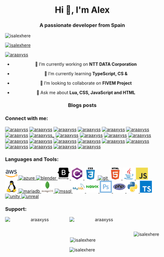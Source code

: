 <center><h1 align="center">Hi 👋, I'm Alex</h1>
<h3 align="center">A passionate developer from Spain</h3>

<p align="left"> <img src="https://komarev.com/ghpvc/?username=isalexhere&label=Profile%20views&color=0e75b6&style=flat" alt="isalexhere" /> </p>

<p align="left"> <a href="https://github.com/ryo-ma/github-profile-trophy"><img src="https://github-profile-trophy.vercel.app/?username=isalexhere" alt="isalexhere" /></a> </p>

<p align="left"> <a href="https://twitter.com/araaxyss" target="blank"><img src="https://img.shields.io/twitter/follow/araaxyss?logo=twitter&style=for-the-badge" alt="araaxyss" /></a> </p>

- 🔭 I’m currently working on **NTT DATA Corporation**

- 🌱 I’m currently learning **TypeScript, CS &**

- 👯 I’m looking to collaborate on **FIVEM Project**

- 💬 Ask me about **Lua, CSS, JavaScript and HTML**

### Blogs posts
<!-- BLOG-POST-LIST:START -->
<!-- BLOG-POST-LIST:END -->

<h3 align="left">Connect with me:</h3>
<p align="left">
<a href="https://codepen.io/araaxyss" target="blank"><img align="center" src="https://raw.githubusercontent.com/rahuldkjain/github-profile-readme-generator/master/src/images/icons/Social/codepen.svg" alt="araaxyss" height="30" width="40" /></a>
<a href="https://dev.to/araaxyss" target="blank"><img align="center" src="https://raw.githubusercontent.com/rahuldkjain/github-profile-readme-generator/master/src/images/icons/Social/devto.svg" alt="araaxyss" height="30" width="40" /></a>
<a href="https://twitter.com/araaxyss" target="blank"><img align="center" src="https://raw.githubusercontent.com/rahuldkjain/github-profile-readme-generator/master/src/images/icons/Social/twitter.svg" alt="araaxyss" height="30" width="40" /></a>
<a href="https://linkedin.com/in/araaxyss" target="blank"><img align="center" src="https://raw.githubusercontent.com/rahuldkjain/github-profile-readme-generator/master/src/images/icons/Social/linked-in-alt.svg" alt="araaxyss" height="30" width="40" /></a>
<a href="https://stackoverflow.com/users/araaxyss" target="blank"><img align="center" src="https://raw.githubusercontent.com/rahuldkjain/github-profile-readme-generator/master/src/images/icons/Social/stack-overflow.svg" alt="araaxyss" height="30" width="40" /></a>
<a href="https://kaggle.com/araaxyss" target="blank"><img align="center" src="https://raw.githubusercontent.com/rahuldkjain/github-profile-readme-generator/master/src/images/icons/Social/kaggle.svg" alt="araaxyss" height="30" width="40" /></a>
<a href="https://fb.com/araaxyss" target="blank"><img align="center" src="https://raw.githubusercontent.com/rahuldkjain/github-profile-readme-generator/master/src/images/icons/Social/facebook.svg" alt="araaxyss" height="30" width="40" /></a>
<a href="https://instagram.com/araaxyss_" target="blank"><img align="center" src="https://raw.githubusercontent.com/rahuldkjain/github-profile-readme-generator/master/src/images/icons/Social/instagram.svg" alt="araaxyss_" height="30" width="40" /></a>
<a href="https://dribbble.com/araaxyss" target="blank"><img align="center" src="https://raw.githubusercontent.com/rahuldkjain/github-profile-readme-generator/master/src/images/icons/Social/dribbble.svg" alt="araaxyss" height="30" width="40" /></a>
<a href="https://www.behance.net/araaxyss" target="blank"><img align="center" src="https://raw.githubusercontent.com/rahuldkjain/github-profile-readme-generator/master/src/images/icons/Social/behance.svg" alt="araaxyss" height="30" width="40" /></a>
<a href="https://hashnode.com/araaxyss" target="blank"><img align="center" src="https://raw.githubusercontent.com/rahuldkjain/github-profile-readme-generator/master/src/images/icons/Social/hashnode.svg" alt="araaxyss" height="30" width="40" /></a>
<a href="https://medium.com/araaxyss" target="blank"><img align="center" src="https://raw.githubusercontent.com/rahuldkjain/github-profile-readme-generator/master/src/images/icons/Social/medium.svg" alt="araaxyss" height="30" width="40" /></a>
<a href="https://www.youtube.com/c/araaxyss" target="blank"><img align="center" src="https://raw.githubusercontent.com/rahuldkjain/github-profile-readme-generator/master/src/images/icons/Social/youtube.svg" alt="araaxyss" height="30" width="40" /></a>
<a href="https://www.codechef.com/users/araaxyss" target="blank"><img align="center" src="https://cdn.jsdelivr.net/npm/simple-icons@3.1.0/icons/codechef.svg" alt="araaxyss" height="30" width="40" /></a>
<a href="https://www.hackerrank.com/araaxyss" target="blank"><img align="center" src="https://raw.githubusercontent.com/rahuldkjain/github-profile-readme-generator/master/src/images/icons/Social/hackerrank.svg" alt="araaxyss" height="30" width="40" /></a>
<a href="https://codeforces.com/profile/araaxyss" target="blank"><img align="center" src="https://raw.githubusercontent.com/rahuldkjain/github-profile-readme-generator/master/src/images/icons/Social/codeforces.svg" alt="araaxyss" height="30" width="40" /></a>
<a href="https://www.leetcode.com/araaxyss" target="blank"><img align="center" src="https://raw.githubusercontent.com/rahuldkjain/github-profile-readme-generator/master/src/images/icons/Social/leet-code.svg" alt="araaxyss" height="30" width="40" /></a>
<a href="https://www.hackerearth.com/araaxyss" target="blank"><img align="center" src="https://raw.githubusercontent.com/rahuldkjain/github-profile-readme-generator/master/src/images/icons/Social/hackerearth.svg" alt="araaxyss" height="30" width="40" /></a>
<a href="https://auth.geeksforgeeks.org/user/araaxyss" target="blank"><img align="center" src="https://raw.githubusercontent.com/rahuldkjain/github-profile-readme-generator/master/src/images/icons/Social/geeks-for-geeks.svg" alt="araaxyss" height="30" width="40" /></a>
<a href="https://www.topcoder.com/members/araaxyss" target="blank"><img align="center" src="https://raw.githubusercontent.com/rahuldkjain/github-profile-readme-generator/master/src/images/icons/Social/topcoder.svg" alt="araaxyss" height="30" width="40" /></a>
<a href="https://discord.gg/araaxyss" target="blank"><img align="center" src="https://raw.githubusercontent.com/rahuldkjain/github-profile-readme-generator/master/src/images/icons/Social/discord.svg" alt="araaxyss" height="30" width="40" /></a>
<a href="/araaxyss" target="blank"><img align="center" src="https://raw.githubusercontent.com/rahuldkjain/github-profile-readme-generator/master/src/images/icons/Social/rss.svg" alt="araaxyss" height="30" width="40" /></a>
</p>

<h3 align="left">Languages and Tools:</h3>
<p align="left"> <a href="https://aws.amazon.com" target="_blank" rel="noreferrer"> <img src="https://raw.githubusercontent.com/devicons/devicon/master/icons/amazonwebservices/amazonwebservices-original-wordmark.svg" alt="aws" width="40" height="40"/> </a> <a href="https://azure.microsoft.com/en-in/" target="_blank" rel="noreferrer"> <img src="https://www.vectorlogo.zone/logos/microsoft_azure/microsoft_azure-icon.svg" alt="azure" width="40" height="40"/> </a> <a href="https://www.blender.org/" target="_blank" rel="noreferrer"> <img src="https://download.blender.org/branding/community/blender_community_badge_white.svg" alt="blender" width="40" height="40"/> </a> <a href="https://getbootstrap.com" target="_blank" rel="noreferrer"> <img src="https://raw.githubusercontent.com/devicons/devicon/master/icons/bootstrap/bootstrap-plain-wordmark.svg" alt="bootstrap" width="40" height="40"/> </a> <a href="https://www.w3schools.com/cs/" target="_blank" rel="noreferrer"> <img src="https://raw.githubusercontent.com/devicons/devicon/master/icons/csharp/csharp-original.svg" alt="csharp" width="40" height="40"/> </a> <a href="https://www.w3schools.com/css/" target="_blank" rel="noreferrer"> <img src="https://raw.githubusercontent.com/devicons/devicon/master/icons/css3/css3-original-wordmark.svg" alt="css3" width="40" height="40"/> </a> <a href="https://git-scm.com/" target="_blank" rel="noreferrer"> <img src="https://www.vectorlogo.zone/logos/git-scm/git-scm-icon.svg" alt="git" width="40" height="40"/> </a> <a href="https://www.w3.org/html/" target="_blank" rel="noreferrer"> <img src="https://raw.githubusercontent.com/devicons/devicon/master/icons/html5/html5-original-wordmark.svg" alt="html5" width="40" height="40"/> </a> <a href="https://www.java.com" target="_blank" rel="noreferrer"> <img src="https://raw.githubusercontent.com/devicons/devicon/master/icons/java/java-original.svg" alt="java" width="40" height="40"/> </a> <a href="https://developer.mozilla.org/en-US/docs/Web/JavaScript" target="_blank" rel="noreferrer"> <img src="https://raw.githubusercontent.com/devicons/devicon/master/icons/javascript/javascript-original.svg" alt="javascript" width="40" height="40"/> </a> <a href="https://www.linux.org/" target="_blank" rel="noreferrer"> <img src="https://raw.githubusercontent.com/devicons/devicon/master/icons/linux/linux-original.svg" alt="linux" width="40" height="40"/> </a> <a href="https://mariadb.org/" target="_blank" rel="noreferrer"> <img src="https://www.vectorlogo.zone/logos/mariadb/mariadb-icon.svg" alt="mariadb" width="40" height="40"/> </a> <a href="https://www.mongodb.com/" target="_blank" rel="noreferrer"> <img src="https://raw.githubusercontent.com/devicons/devicon/master/icons/mongodb/mongodb-original-wordmark.svg" alt="mongodb" width="40" height="40"/> </a> <a href="https://www.microsoft.com/en-us/sql-server" target="_blank" rel="noreferrer"> <img src="https://www.svgrepo.com/show/303229/microsoft-sql-server-logo.svg" alt="mssql" width="40" height="40"/> </a> <a href="https://www.mysql.com/" target="_blank" rel="noreferrer"> <img src="https://raw.githubusercontent.com/devicons/devicon/master/icons/mysql/mysql-original-wordmark.svg" alt="mysql" width="40" height="40"/> </a> <a href="https://www.nginx.com" target="_blank" rel="noreferrer"> <img src="https://raw.githubusercontent.com/devicons/devicon/master/icons/nginx/nginx-original.svg" alt="nginx" width="40" height="40"/> </a> <a href="https://www.photoshop.com/en" target="_blank" rel="noreferrer"> <img src="https://raw.githubusercontent.com/devicons/devicon/master/icons/photoshop/photoshop-line.svg" alt="photoshop" width="40" height="40"/> </a> <a href="https://www.php.net" target="_blank" rel="noreferrer"> <img src="https://raw.githubusercontent.com/devicons/devicon/master/icons/php/php-original.svg" alt="php" width="40" height="40"/> </a> <a href="https://www.python.org" target="_blank" rel="noreferrer"> <img src="https://raw.githubusercontent.com/devicons/devicon/master/icons/python/python-original.svg" alt="python" width="40" height="40"/> </a> <a href="https://www.typescriptlang.org/" target="_blank" rel="noreferrer"> <img src="https://raw.githubusercontent.com/devicons/devicon/master/icons/typescript/typescript-original.svg" alt="typescript" width="40" height="40"/> </a> <a href="https://unity.com/" target="_blank" rel="noreferrer"> <img src="https://www.vectorlogo.zone/logos/unity3d/unity3d-icon.svg" alt="unity" width="40" height="40"/> </a> <a href="https://unrealengine.com/" target="_blank" rel="noreferrer"> <img src="https://raw.githubusercontent.com/kenangundogan/fontisto/036b7eca71aab1bef8e6a0518f7329f13ed62f6b/icons/svg/brand/unreal-engine.svg" alt="unreal" width="40" height="40"/> </a> </p>

<h3 align="left">Support:</h3>
<p><a href="https://www.buymeacoffee.com/araaxyss"> <img align="left" src="https://cdn.buymeacoffee.com/buttons/v2/default-yellow.png" height="50" width="210" alt="araaxyss" /></a><a href="https://ko-fi.com/araaxyss"> <img align="left" src="https://cdn.ko-fi.com/cdn/kofi3.png?v=3" height="50" width="210" alt="araaxyss" /></a></p><br><br>

<p><img align="left" src="https://github-readme-stats.vercel.app/api/top-langs?username=isalexhere&show_icons=true&locale=en&layout=compact" alt="isalexhere" /></p>

<p>&nbsp;<img align="center" src="https://github-readme-stats.vercel.app/api?username=isalexhere&show_icons=true&locale=en" alt="isalexhere" /></p>

<p><img align="center" src="https://github-readme-streak-stats.herokuapp.com/?user=isalexhere&" alt="isalexhere" /></p></center>
